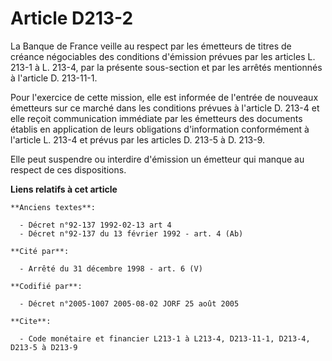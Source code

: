 # Article D213-2

La Banque de France veille au respect par les émetteurs de titres de créance négociables des conditions d'émission prévues
par les articles L. 213-1 à L. 213-4, par la présente sous-section et par les arrêtés mentionnés à l'article D. 213-11-1.

Pour l'exercice de cette mission, elle est informée de l'entrée de nouveaux émetteurs sur ce marché dans les conditions
prévues à l'article D. 213-4 et elle reçoit communication immédiate par les émetteurs des documents établis en application de
leurs obligations d'information conformément à l'article L. 213-4 et prévus par les articles D. 213-5 à D. 213-9.

Elle peut suspendre ou interdire d'émission un émetteur qui manque au respect de ces dispositions.

**Liens relatifs à cet article**

	**Anciens textes**:

	  - Décret n°92-137 1992-02-13 art 4
	  - Décret n°92-137 du 13 février 1992 - art. 4 (Ab)

	**Cité par**:

	  - Arrêté du 31 décembre 1998 - art. 6 (V)

	**Codifié par**:

	  - Décret n°2005-1007 2005-08-02 JORF 25 août 2005

	**Cite**:

	  - Code monétaire et financier L213-1 à L213-4, D213-11-1, D213-4, D213-5 à D213-9
